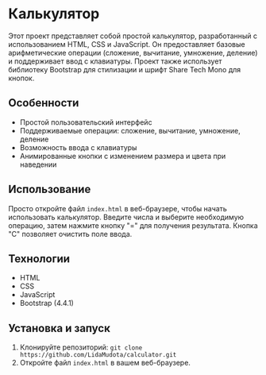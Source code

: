 # Калькулятор

Этот проект представляет собой простой калькулятор, разработанный с использованием HTML, CSS и JavaScript. Он предоставляет базовые арифметические операции (сложение, вычитание, умножение, деление) и поддерживает ввод с клавиатуры. Проект также использует библиотеку Bootstrap для стилизации и шрифт Share Tech Mono для кнопок.

## Особенности

- Простой пользовательский интерфейс
- Поддерживаемые операции: сложение, вычитание, умножение, деление
- Возможность ввода с клавиатуры
- Анимированные кнопки с изменением размера и цвета при наведении

## Использование

Просто откройте файл `index.html` в веб-браузере, чтобы начать использовать калькулятор. Введите числа и выберите необходимую операцию, затем нажмите кнопку "=" для получения результата. Кнопка "C" позволяет очистить поле ввода.

## Технологии

- HTML
- CSS
- JavaScript
- Bootstrap (4.4.1)

## Установка и запуск

1. Клонируйте репозиторий: `git clone https://github.com/LidaMudota/calculator.git`
2. Откройте файл `index.html` в вашем веб-браузере.